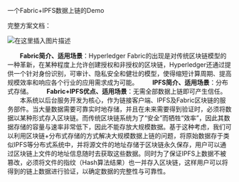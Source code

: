一个Fabric+IPFS数据上链的Demo

完整方案文档：

![在这里插入图片描述](https://img-blog.csdnimg.cn/20190807150545715.png?x-oss-process=image/watermark,type_ZmFuZ3poZW5naGVpdGk,shadow_10,text_aHR0cHM6Ly9ibG9nLmNzZG4ubmV0L0pvbmFzRXJvc29uQXRzZWE=,size_16,color_FFFFFF,t_70)

  **Fabric简介、适用场景**：Hyperledger Fabric的出现是对传统区块链模型的一种革新，在某种程度上允许创建授权和非授权的区块链，Hyperledger还通过提供一个针对身份识别，可审计、隐私安全和健壮的模型，使得缩短计算周期、提高规模效率和响应各个行业的应用需求成为可能。
  **IPFS简介、适用场景**：分布式存储。
  **Fabric+IPFS优点、适用场景**：无需全部数据上链即可产生信任。
  本系统以后台服务开发为核心，作为链接客户端、IPFS及Fabric区块链的服务部件。当大量数据需要可靠实时地存储，并且在未来需要得到验证时，必须将数据以某种形式存入区块链。而传统区块链系统为了“安全”而牺牲“效率”，因此其数据存储的容量与速率非常低下，因此不能存放大规模数据。基于这种考虑，我们可以利用区块链+分布式存储的方式解决大规模数据上链的问题，将原始数据存于类似IPFS等分布式系统中，并将源文件的地址存储于区块链永久保存，用户可以通过区块链上文件的地址信息随时去获取这些数据。同时为了保证IPFS上数据不被篡改，必须将文件的指纹（Hash算法结果）也一并存入区块链，这样用户可以将得到的链上数据进行验证，以确定数据的完整性与可靠性。